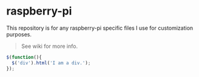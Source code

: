 # raspberry-pi
This repository is for any raspberry-pi specific files I use for customization purposes.
> See wiki for more info.
```javascript
$(function(){
  $('div').html('I am a div.');
});
```
